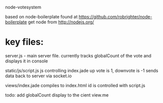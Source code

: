 node-votesystem

based on node-boilerplate
	found at https://github.com/robrighter/node-boilerplate
get node from http://nodejs.org/

<h1>key files:</h1>

server.js - main server file.
currently tracks globalCount of the vote and displays it in console

static/js/script.js
js controlling index.jade
up vote is 1, downvote is -1
sends data back to server via socket.io

views/index.jade
compiles to index.html
id is controlled with script.js

todo:
add globalCount display to the cient view.me
